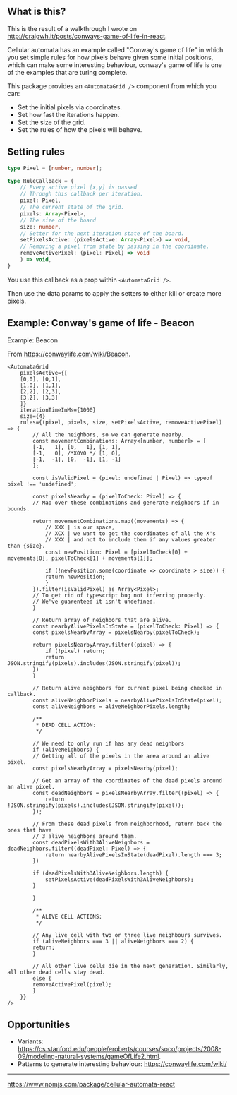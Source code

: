 ## What is this?

This is the result of a walkthrough I wrote on <http://craigwh.it/posts/conways-game-of-life-in-react>.

Cellular automata has an example called "Conway's game of life" in which you set simple rules for how pixels behave given some initial positions, which can make some interesting behaviour, conway's game of life is one of the examples that are turing complete.

This package provides an `<AutomataGrid />` component from which you can:

- Set the initial pixels via coordinates.
- Set how fast the iterations happen.
- Set the size of the grid.
- Set the rules of how the pixels will behave.

## Setting rules

```ts
type Pixel = [number, number];

type RuleCallback = (
    // Every active pixel [x,y] is passed
    // Through this callback per iteration.
    pixel: Pixel,
    // The current state of the grid.
    pixels: Array<Pixel>,
    // The size of the board
    size: number,
    // Setter for the next iteration state of the board.
    setPixelsActive: (pixelsActive: Array<Pixel>) => void,
    // Removing a pixel from state by passing in the coordinate.
    removeActivePixel: (pixel: Pixel) => void
    ) => void,
}
```

You use this callback as a prop within `<AutomataGrid />`.

Then use the data params to apply the setters to either kill or create more pixels.

## Example: Conway's game of life - Beacon

Example: Beacon

From <https://conwaylife.com/wiki/Beacon>.

```tsx
<AutomataGrid
    pixelsActive={[
    [0,0], [0,1],
    [1,0], [1,1],
    [2,2], [2,3],
    [3,2], [3,3]
    ]}
    iterationTimeInMs={1000}
    size={4}
    rules={(pixel, pixels, size, setPixelsActive, removeActivePixel) => {
        // All the neighbors, so we can generate nearby.
        const movementCombinations: Array<[number, number]> = [
        [-1,   1], [0,   1], [1, 1],
        [-1,   0], /*X0Y0 */ [1, 0],
        [-1,  -1], [0,  -1], [1, -1]
        ];
    
        const isValidPixel = (pixel: undefined | Pixel) => typeof pixel !== 'undefined';    

        const pixelsNearby = (pixelToCheck: Pixel) => {
        // Map over these combinations and generate neighbors if in bounds.
        
        return movementCombinations.map((movements) => {
            // XXX | is our space,
            // XCX | we want to get the coordinates of all the X's
            // XXX | and not to include them if any values greater than {size}.
            const newPosition: Pixel = [pixelToCheck[0] + movements[0], pixelToCheck[1] + movements[1]];
    
            if (!newPosition.some(coordinate => coordinate > size)) {
            return newPosition;
            }
        }).filter(isValidPixel) as Array<Pixel>; 
        // To get rid of typescript bug not inferring properly.
        // We've guarenteed it isn't undefined.
        }
    
        // Return array of neighbors that are alive.
        const nearbyAlivePixelsInState = (pixelToCheck: Pixel) => {
        const pixelsNearbyArray = pixelsNearby(pixelToCheck);
    
        return pixelsNearbyArray.filter((pixel) => {
            if (!pixel) return;
            return JSON.stringify(pixels).includes(JSON.stringify(pixel));
        })
        }
    
        // Return alive neighbors for current pixel being checked in callback.
        const aliveNeighborPixels = nearbyAlivePixelsInState(pixel);
        const aliveNeighbors = aliveNeighborPixels.length;
    
        /**
         * DEAD CELL ACTION: 
         */
    
        // We need to only run if has any dead neighbors
        if (aliveNeighbors) {
        // Getting all of the pixels in the area around an alive pixel.
        const pixelsNearbyArray = pixelsNearby(pixel);
    
        // Get an array of the coordinates of the dead pixels around an alive pixel.
        const deadNeighbors = pixelsNearbyArray.filter((pixel) => {
            return !JSON.stringify(pixels).includes(JSON.stringify(pixel));
        });
    
        // From these dead pixels from neighborhood, return back the ones that have
        // 3 alive neighbors around them.
        const deadPixelsWith3AliveNeighbors = deadNeighbors.filter((deadPixel: Pixel) => {
            return nearbyAlivePixelsInState(deadPixel).length === 3;
        })
    
        if (deadPixelsWith3AliveNeighbors.length) {
            setPixelsActive(deadPixelsWith3AliveNeighbors);
        }
    
        }
    
        /**
         * ALIVE CELL ACTIONS: 
         */
    
        // Any live cell with two or three live neighbours survives.
        if (aliveNeighbors === 3 || aliveNeighbors === 2) {
        return;
        }
    
        // All other live cells die in the next generation. Similarly, all other dead cells stay dead.
        else {
        removeActivePixel(pixel);
        }
    }}
/>
```

## Opportunities

- Variants: <https://cs.stanford.edu/people/eroberts/courses/soco/projects/2008-09/modeling-natural-systems/gameOfLife2.html>.
- Patterns to generate interesting behaviour: <https://conwaylife.com/wiki/>

---

https://www.npmjs.com/package/cellular-automata-react